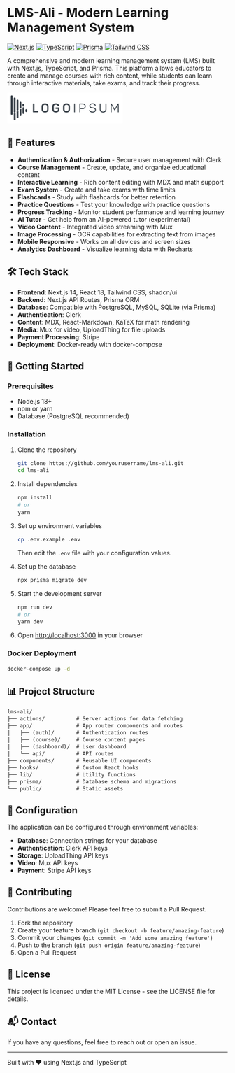 # LMS-Ali - Modern Learning Management System

[![Next.js](https://img.shields.io/badge/Next.js-14-black)](https://nextjs.org/)
[![TypeScript](https://img.shields.io/badge/TypeScript-5-blue)](https://www.typescriptlang.org/)
[![Prisma](https://img.shields.io/badge/Prisma-6-darkblue)](https://www.prisma.io/)
[![Tailwind CSS](https://img.shields.io/badge/Tailwind-3-teal)](https://tailwindcss.com/)

A comprehensive and modern learning management system (LMS) built with Next.js, TypeScript, and Prisma. This platform allows educators to create and manage courses with rich content, while students can learn through interactive materials, take exams, and track their progress.

![LMS-Ali Screenshot](public/logo.svg)

## 🌟 Features

- **Authentication & Authorization** - Secure user management with Clerk
- **Course Management** - Create, update, and organize educational content
- **Interactive Learning** - Rich content editing with MDX and math support
- **Exam System** - Create and take exams with time limits
- **Flashcards** - Study with flashcards for better retention
- **Practice Questions** - Test your knowledge with practice questions
- **Progress Tracking** - Monitor student performance and learning journey
- **AI Tutor** - Get help from an AI-powered tutor (experimental)
- **Video Content** - Integrated video streaming with Mux
- **Image Processing** - OCR capabilities for extracting text from images
- **Mobile Responsive** - Works on all devices and screen sizes
- **Analytics Dashboard** - Visualize learning data with Recharts

## 🛠️ Tech Stack

- **Frontend**: Next.js 14, React 18, Tailwind CSS, shadcn/ui
- **Backend**: Next.js API Routes, Prisma ORM
- **Database**: Compatible with PostgreSQL, MySQL, SQLite (via Prisma)
- **Authentication**: Clerk
- **Content**: MDX, React-Markdown, KaTeX for math rendering
- **Media**: Mux for video, UploadThing for file uploads
- **Payment Processing**: Stripe
- **Deployment**: Docker-ready with docker-compose

## 🚀 Getting Started

### Prerequisites

- Node.js 18+
- npm or yarn
- Database (PostgreSQL recommended)

### Installation

1. Clone the repository

   ```bash
   git clone https://github.com/yourusername/lms-ali.git
   cd lms-ali
   ```

2. Install dependencies

   ```bash
   npm install
   # or
   yarn
   ```

3. Set up environment variables

   ```bash
   cp .env.example .env
   ```

   Then edit the `.env` file with your configuration values.

4. Set up the database

   ```bash
   npx prisma migrate dev
   ```

5. Start the development server

   ```bash
   npm run dev
   # or
   yarn dev
   ```

6. Open [http://localhost:3000](http://localhost:3000) in your browser

### Docker Deployment

```bash
docker-compose up -d
```

## 📊 Project Structure

```
lms-ali/
├── actions/          # Server actions for data fetching
├── app/              # App router components and routes
│   ├── (auth)/       # Authentication routes
│   ├── (course)/     # Course content pages
│   ├── (dashboard)/  # User dashboard
│   └── api/          # API routes
├── components/       # Reusable UI components
├── hooks/            # Custom React hooks
├── lib/              # Utility functions
├── prisma/           # Database schema and migrations
└── public/           # Static assets
```

## 🔧 Configuration

The application can be configured through environment variables:

- **Database**: Connection strings for your database
- **Authentication**: Clerk API keys
- **Storage**: UploadThing API keys
- **Video**: Mux API keys
- **Payment**: Stripe API keys

## 🤝 Contributing

Contributions are welcome! Please feel free to submit a Pull Request.

1. Fork the repository
2. Create your feature branch (`git checkout -b feature/amazing-feature`)
3. Commit your changes (`git commit -m 'Add some amazing feature'`)
4. Push to the branch (`git push origin feature/amazing-feature`)
5. Open a Pull Request

## 📄 License

This project is licensed under the MIT License - see the LICENSE file for details.

## 📬 Contact

If you have any questions, feel free to reach out or open an issue.

---

Built with ❤️ using Next.js and TypeScript
